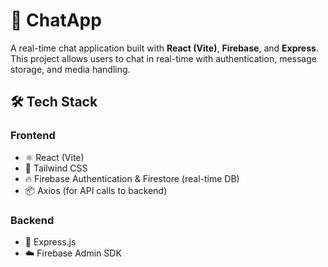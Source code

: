 # 💬 ChatApp

A real-time chat application built with **React (Vite)**, **Firebase**, and **Express**.  
This project allows users to chat in real-time with authentication, message storage, and media handling.

## 🛠️ Tech Stack

### Frontend
- ⚛️ React (Vite)
- 💨 Tailwind CSS
- 🔥 Firebase Authentication & Firestore (real-time DB)
- 📦 Axios (for API calls to backend)

### Backend
- 🧾 Express.js
- ☁️ Firebase Admin SDK
